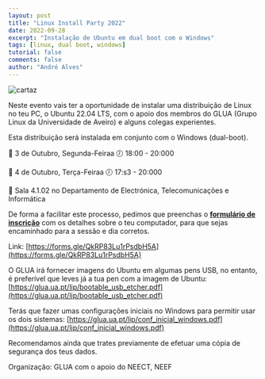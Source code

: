 ```yaml
---
layout: post
title: "Linux Install Party 2022"
date: 2022-09-28
excerpt: "Instalação de Ubuntu em dual boot com o Windows"
tags: [linux, dual boot, windows]
tutorial: false
comments: false
author: "André Alves"
---
```


![cartaz](/img/talks_workshops/LIP22_post.png)

Neste evento vais ter a oportunidade de instalar uma distribuição de Linux no teu PC, o Ubuntu 22.04 LTS, com o apoio dos membros do GLUA (Grupo Linux da Universidade de Aveiro) e alguns colegas experientes.

Esta distribuição será instalada em conjunto com o Windows (dual-boot).

📆 3 de Outubro, Segunda-Feiraa
🕖 18:00 - 20:000

📆 4 de Outubro, Terça-Feiraa
🕖 17:s3 - 20:000

📍 Sala 4.1.02 no Departamento de Electrónica, Telecomunicações e Informática

De forma a facilitar este processo, pedimos que preenchas o [**formulário de inscrição**](https://forms.gle/QkRP83Lu1rPsdbH5A) com os detalhes sobre o teu computador, para que sejas encaminhado para a sessão e dia corretos.

Link: [https://forms.gle/QkRP83Lu1rPsdbH5A](https://forms.gle/QkRP83Lu1rPsdbH5A)


O GLUA irá fornecer imagens do Ubuntu em algumas pens USB, no entanto, é preferível que leves já a tua pen com a imagem de Ubuntu:
 [https://glua.ua.pt/lip/bootable_usb_etcher.pdf](https://glua.ua.pt/lip/bootable_usb_etcher.pdf)

Terás que fazer umas configurações iniciais no Windows para permitir usar os dois sistemas:
[https://glua.ua.pt/lip/conf_inicial_windows.pdf](https://glua.ua.pt/lip/conf_inicial_windows.pdf)

Recomendamos ainda que trates previamente de efetuar uma cópia de segurança dos teus dados.

Organização: GLUA com o apoio do NEECT, NEEF <!--, NEEET, NEI e AETTUA --> 
